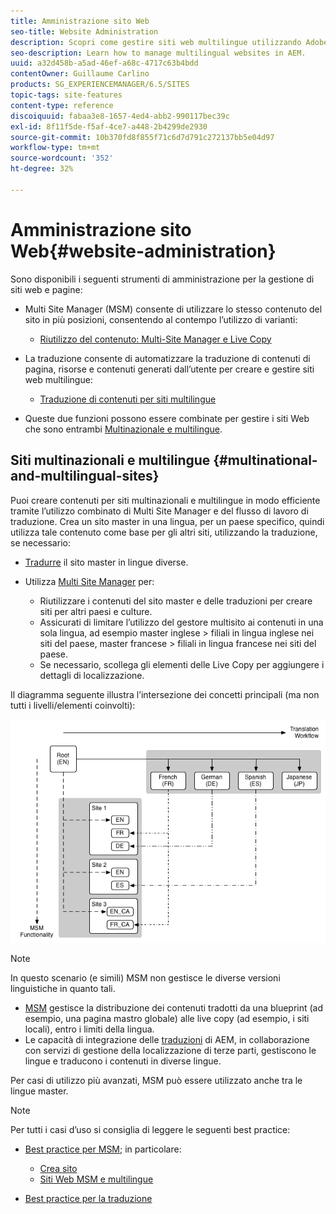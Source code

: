 ```yaml
---
title: Amministrazione sito Web
seo-title: Website Administration
description: Scopri come gestire siti web multilingue utilizzando Adobe Experience Manager.
seo-description: Learn how to manage multilingual websites in AEM.
uuid: a32d458b-a5ad-46ef-a68c-4717c63b4bdd
contentOwner: Guillaume Carlino
products: SG_EXPERIENCEMANAGER/6.5/SITES
topic-tags: site-features
content-type: reference
discoiquuid: fabaa3e8-1657-4ed4-abb2-990117bec39c
exl-id: 8f11f5de-f5af-4ce7-a448-2b4299de2930
source-git-commit: 10b370fd8f855f71c6d7d791c272137bb5e04d97
workflow-type: tm+mt
source-wordcount: '352'
ht-degree: 32%

---
```


# Amministrazione sito Web{#website-administration}

Sono disponibili i seguenti strumenti di amministrazione per la gestione di siti web e pagine:

* Multi Site Manager (MSM) consente di utilizzare lo stesso contenuto del sito in più posizioni, consentendo al contempo l’utilizzo di varianti:

   * [Riutilizzo del contenuto: Multi-Site Manager e Live Copy](/help/sites-administering/msm.md)

* La traduzione consente di automatizzare la traduzione di contenuti di pagina, risorse e contenuti generati dall’utente per creare e gestire siti web multilingue:

   * [Traduzione di contenuti per siti multilingue](/help/sites-administering/translation.md)

* Queste due funzioni possono essere combinate per gestire i siti Web che sono entrambi [Multinazionale e multilingue](#multinational-and-multilingual-sites).

## Siti multinazionali e multilingue {#multinational-and-multilingual-sites}

Puoi creare contenuti per siti multinazionali e multilingue in modo efficiente tramite l’utilizzo combinato di Multi Site Manager e del flusso di lavoro di traduzione. Crea un sito master in una lingua, per un paese specifico, quindi utilizza tale contenuto come base per gli altri siti, utilizzando la traduzione, se necessario:

* [Tradurre](/help/sites-administering/translation.md) il sito master in lingue diverse.

* Utilizza [Multi Site Manager](/help/sites-administering/msm.md) per:

   * Riutilizzare i contenuti del sito master e delle traduzioni per creare siti per altri paesi e culture.
   * Assicurati di limitare l’utilizzo del gestore multisito ai contenuti in una sola lingua, ad esempio master inglese > filiali in lingua inglese nei siti del paese, master francese > filiali in lingua francese nei siti del paese.
   * Se necessario, scollega gli elementi delle Live Copy per aggiungere i dettagli di localizzazione.

Il diagramma seguente illustra l’intersezione dei concetti principali (ma non tutti i livelli/elementi coinvolti):

![Diagramma che mostra i concetti principali di MSM e traduzione](assets/chlimage_1-71a.png)

>[!NOTE]
>
>In questo scenario (e simili) MSM non gestisce le diverse versioni linguistiche in quanto tali.
>
>* [MSM](/help/sites-administering/msm.md) gestisce la distribuzione dei contenuti tradotti da una blueprint (ad esempio, una pagina mastro globale) alle live copy (ad esempio, i siti locali), entro i limiti della lingua.
>* Le capacità di integrazione delle [traduzioni](/help/sites-administering/translation.md) di AEM, in collaborazione con servizi di gestione della localizzazione di terze parti, gestiscono le lingue e traducono i contenuti in diverse lingue.
>
>Per casi di utilizzo più avanzati, MSM può essere utilizzato anche tra le lingue master.

>[!NOTE]
>
>Per tutti i casi d’uso si consiglia di leggere le seguenti best practice:
>
>* [Best practice per MSM](/help/sites-administering/msm-best-practices.md); in particolare:
>
>   * [Crea sito](/help/sites-administering/msm-best-practices.md#create-site)
>   * [Siti Web MSM e multilingue](/help/sites-administering/msm-best-practices.md#msm-and-multilingual-websites)
>
>* [Best practice per la traduzione](/help/sites-administering/tc-bp.md)
